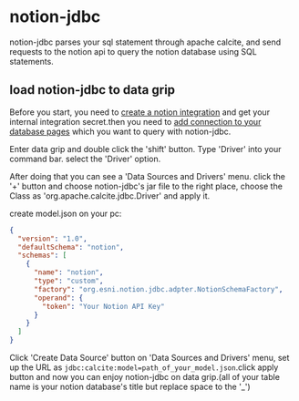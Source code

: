 # notion-jdbc

notion-jdbc parses your sql statement through apache calcite,
and send requests to the notion api to query the notion database using SQL statements.

## load notion-jdbc to data grip

Before you start, you need to [create a notion integration](https://www.notion.so/my-integrations) and get your internal integration secret.then you need to [add connection to your database pages](https://www.notion.so/help/add-and-manage-connections-with-the-api#add-connections-to-pages) which you want to query with notion-jdbc. 


Enter data grip and double click the 'shift' button. Type 'Driver' into your command bar.
select the 'Driver' option.  

After doing that you can see a 'Data Sources and Drivers' menu. click the '+' button and choose notion-jdbc's jar file to the right place,
choose the Class as 'org.apache.calcite.jdbc.Driver' and apply it.

create model.json on your pc:
```json
{
  "version": "1.0",
  "defaultSchema": "notion",
  "schemas": [
    {
      "name": "notion",
      "type": "custom",
      "factory": "org.esni.notion.jdbc.adpter.NotionSchemaFactory",
      "operand": { 
        "token": "Your Notion API Key"
      }
    }
  ]
}
```
Click 'Create Data Source' button on 'Data Sources and Drivers' menu,
set up the URL as `jdbc:calcite:model=path_of_your_model.json`.click apply button and now you can enjoy notion-jdbc on data grip.(all of your table name is your notion database's title but replace space to the '_')



